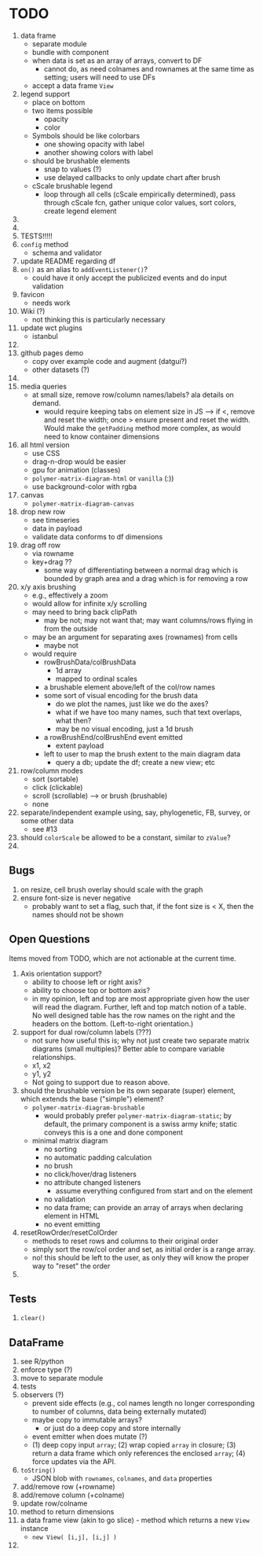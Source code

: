 TODO
====

1. data frame
	-	separate module
	-	bundle with component
	-	when data is set as an array of arrays, convert to DF
		- 	cannot do, as need colnames and rownames at the same time as setting; users will need to use DFs
	- 	accept a data frame `View`
2. legend support
	-	place on bottom
	-	two items possible
		-	opacity
		-	color
	-	Symbols should be like colorbars
		-	one showing opacity with label
		-	another showing colors with label
	-	should be brushable elements
		-	snap to values (?)
		-	use delayed callbacks to only update chart after brush
	- 	cScale brushable legend
		-	loop through all cells (cScale empirically determined), pass through cScale fcn, gather unique color values, sort colors, create legend element
3. 
4. 
5. TESTS!!!!!
6. `config` method
	-	schema and validator
7. update README regarding df
8. `on()` as an alias to `addEventListener()`?
	- could have it only accept the publicized events and do input validation
9. favicon
	-	needs work
10. Wiki (?)
	-	not thinking this is particularly necessary
11. update wct plugins
	-	istanbul
12. 
13. github pages demo
	- 	copy over example code and augment (datgui?)
	- 	other datasets (?)
14. 
15. media queries
	-	at small size, remove row/column names/labels? ala details on demand.
		-	would require keeping tabs on element size in JS --> if <, remove and reset the width; once > ensure present and reset the width. Would make the `getPadding` method more complex, as would need to know container dimensions
16. all html version
	-	use CSS
	-	drag-n-drop would be easier
	-	gpu for animation (classes)
	-	`polymer-matrix-diagram-html` or `vanilla` (:))
	-	use background-color with rgba
17. canvas
	-	`polymer-matrix-diagram-canvas`
18. drop new row
	-	see timeseries
	-	data in payload
	-	validate data conforms to df dimensions
19. drag off row
	-	via rowname
	-	key+drag ??
		-	some way of differentiating between a normal drag which is bounded by graph area and a drag which is for removing a row
20. x/y axis brushing
	-	e.g., effectively a zoom
	-	would allow for infinite x/y scrolling
	-	may need to bring back clipPath
		-	may be not; may not want that; may want columns/rows flying in from the outside
	- 	may be an argument for separating axes (rownames) from cells
		-	maybe not
	- 	would require
		-	rowBrushData/colBrushData
			- 	1d array
			-	mapped to ordinal scales
		-	a brushable element above/left of the col/row names
		-	some sort of visual encoding for the brush data
			-	do we plot the names, just like we do the axes?
			-	what if we have too many names, such that text overlaps, what then?
			- 	may be no visual encoding, just a 1d brush
		- 	a rowBrushEnd/colBrushEnd event emitted
			-	extent payload
		-	left to user to map the brush extent to the main diagram data
			-	query a db; update the df; create a new view; etc
21. row/column modes
	-	sort (sortable)
	-	click (clickable)
	-	scroll (scrollable) --> or brush (brushable)
	- 	none
22. separate/independent example using, say, phylogenetic, FB, survey, or some other data
	- 	see #13
23. should `colorScale` be allowed to be a constant, similar to `zValue`?
24. 



## Bugs

1. on resize, cell brush overlay should scale with the graph
2. ensure font-size is never negative
	-	probably want to set a flag, such that, if the font size is < X, then the names should not be shown



## Open Questions

Items moved from TODO, which are not actionable at the current time.

1. Axis orientation support?
	-	ability to choose left or right axis?
	-	ability to choose top or bottom axis?
	-	in my opinion, left and top are most appropriate given how the user will read the diagram. Further, left and top match notion of a table. No well designed table has the row names on the right and the headers on the bottom. (Left-to-right orientation.)
2. support for dual row/column labels (???)
	-	not sure how useful this is; why not just create two separate matrix diagrams (small multiples)? Better able to compare variable relationships.
	-	x1, x2
	-	y1, y2
	-	Not going to support due to reason above.
3. should the brushable version be its own separate (super) element, which extends the base ("simple") element?
	-	`polymer-matrix-diagram-brushable`
		- 	would probably prefer `polymer-matrix-diagram-static`; by default, the primary component is a swiss army knife; static conveys this is a one and done component
	- 	minimal matrix diagram
		-	no sorting
		-	no automatic padding calculation
		-	no brush
		-	no click/hover/drag listeners
		-	no attribute changed listeners
			-	assume everything configured from start and on the element
		- 	no validation
		-	no data frame; can provide an array of arrays when declaring element in HTML
		-	no event emitting
4. resetRowOrder/resetColOrder
	-	methods to reset rows and columns to their original order
	-	simply sort the row/col order and set, as initial order is a range array.
	-	no! this should be left to the user, as only they will know the proper way to "reset" the order
5. 



## Tests

1. `clear()`


## DataFrame

1. see R/python
2. enforce type (?)
3. move to separate module
4. tests
5. observers (?)
	-	prevent side effects (e.g., col names length no longer corresponding to number of columns, data being externally mutated)
	- 	maybe copy to immutable arrays?
		- 	or just do a deep copy and store internally
	-	event emitter when does mutate (?)
	-	(1) deep copy input `array`; (2) wrap copied `array` in closure; (3) return a data frame which only references the enclosed `array`; (4) force updates via the API.
6. `toString()`
	- 	JSON blob with `rownames`, `colnames`, and `data` properties
7. add/remove row (+rowname)
8. add/remove column (+colname)
9. update row/colname
10. method to return dimensions
11. a data frame view (akin to go slice)	-	method which returns a new `View` instance
	-	`new View( [i,j], [i,j] )`
12. 



